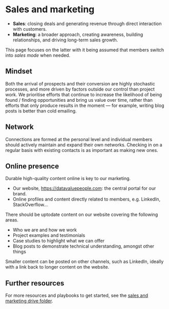 # Sales and marketing

- **Sales**: closing deals and generating revenue through direct interaction with 
  customers.
- **Marketing**: a broader approach, creating awareness, building relationships, and 
  driving long-term sales growth.

This page focuses on the latter with it being assumed that members switch into _sales 
mode_ when needed.

## Mindset

Both the arrival of prospects and their conversion are highly stochastic processes, 
and more driven by factors outside our control than project work. We prioritise 
efforts that continue to increase the likelihood of being found / finding opportunities 
and bring us value over time, rather than efforts that only produce results in the 
moment — for example, writing blog posts is better than cold emailing.

## Network

Connections are formed at the personal level and individual members should actively 
maintain and expand their own networks. Checking in on a regular basis with existing 
contacts is as important as making new ones.

## Online presence

Durable high-quality content online is key to our marketing.
- Our website, https://datavaluepeople.com: the central portal for our brand. 
- Online profiles and content directly related to members, e.g. LinkedIn, StackOverflow...

There should be uptodate content on our website covering the following areas.
- Who we are and how we work
- Project examples and testimonials
- Case studies to highlight what we can offer
- Blog posts to demonstrate technical understanding, amongst other things

Smaller content can be posted on other channels, such as LinkedIn, ideally with a link 
back to longer content on the website.

## Further resources

For more resources and playbooks to get started, see the [sales and marketing drive 
folder](https://drive.google.com/drive/u/0/folders/1cBEqjpyo35h50yy-uhFuzM7gY6LLSCaP).